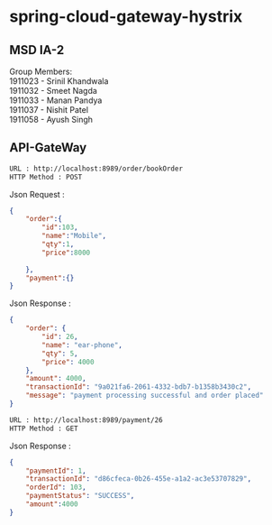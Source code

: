 # spring-cloud-gateway-hystrix

## MSD IA-2  
Group Members:  
1911023 - Srinil Khandwala  
1911032 - Smeet Nagda  
1911033 - Manan Pandya  
1911037 - Nishit Patel  
1911058 - Ayush Singh  

API-GateWay
-----------
```bash
URL : http://localhost:8989/order/bookOrder
HTTP Method : POST
```
Json Request :
```json
{
	"order":{
		"id":103,
		"name":"Mobile",
		"qty":1,
		"price":8000
		
	},
	"payment":{}
}
```
Json Response :
```json
{
    "order": {
        "id": 26,
        "name": "ear-phone",
        "qty": 5,
        "price": 4000
    },
    "amount": 4000,
    "transactionId": "9a021fa6-2061-4332-bdb7-b1358b3430c2",
    "message": "payment processing successful and order placed"
}

```
```bash
URL : http://localhost:8989/payment/26
HTTP Method : GET
```
Json Response :
```json
{
    "paymentId": 1,
    "transactionId": "d86cfeca-0b26-455e-a1a2-ac3e53707829",
    "orderId": 103,
    "paymentStatus": "SUCCESS",
    "amount":4000
}
```